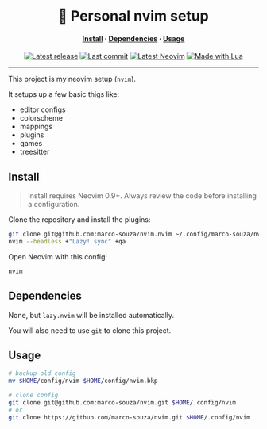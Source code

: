 <h1 align="center">🦙 Personal nvim setup</h1>

<div>
  <h4 align="center">
    <a href="#install">Install</a> ·
    <a href="#dependencies">Dependencies</a> ·
    <a href="#usage">Usage</a>
  </h4>
</div>
<div align="center">
  <a href="https://github.com/marco-souza/nvim/releases/latest"
    ><img
      alt="Latest release"
      src="https://img.shields.io/github/v/release/marco-souza/nvim?style=for-the-badge&logo=starship&logoColor=D9E0EE&labelColor=302D41&&color=d9b3ff&include_prerelease&sort=semver"
  /></a>
  <a href="https://github.com/marco-souza/nvim/pulse"
    ><img
      alt="Last commit"
      src="https://img.shields.io/github/last-commit/marco-souza/nvim?style=for-the-badge&logo=github&logoColor=D9E0EE&labelColor=302D41&color=9fdf9f"
  /></a>
  <a href="https://github.com/neovim/neovim/releases/latest"
    ><img
      alt="Latest Neovim"
      src="https://img.shields.io/github/v/release/neovim/neovim?style=for-the-badge&logo=neovim&logoColor=D9E0EE&label=Neovim&labelColor=302D41&color=99d6ff&sort=semver"
  /></a>
  <a href="http://www.lua.org/"
    ><img
      alt="Made with Lua"
      src="https://img.shields.io/badge/Built%20with%20Lua-grey?style=for-the-badge&logo=lua&logoColor=D9E0EE&label=Lua&labelColor=302D41&color=b3b3ff"
  /></a>
</div>
<hr />

This project is my neovim setup (`nvim`).

It setups up a few basic thigs like:
- editor configs
- colorscheme
- mappings
- plugins
- games
- treesitter


## Install

 > Install requires Neovim 0.9+. Always review the code before installing a configuration.

Clone the repository and install the plugins:

```sh
git clone git@github.com:marco-souza/nvim.nvim ~/.config/marco-souza/nvim
nvim --headless +"Lazy! sync" +qa
```

Open Neovim with this config:

```sh
nvim
```

## Dependencies

None, but `lazy.nvim` will be installed automatically.

You will also need to use `git` to clone this project.

## Usage

```sh
# backup old config
mv $HOME/config/nvim $HOME/config/nvim.bkp

# clone config
git clone git@github.com:marco-souza/nvim.git $HOME/.config/nvim
# or
git clone https://github.com/marco-souza/nvim.git $HOME/.config/nvim
```

